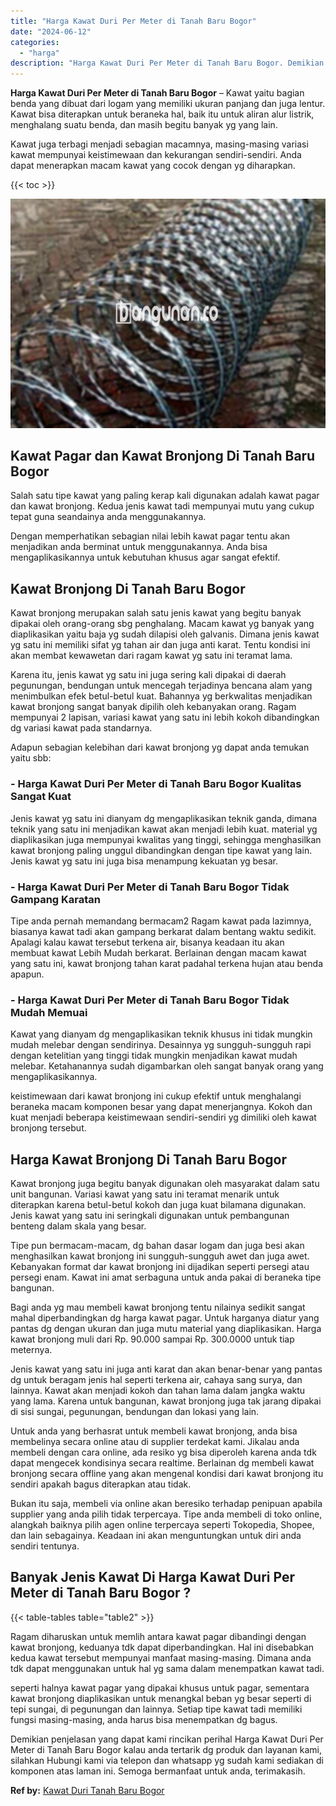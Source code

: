 ```yaml
---
title: "Harga Kawat Duri Per Meter di Tanah Baru Bogor"
date: "2024-06-12"
categories: 
  - "harga"
description: "Harga Kawat Duri Per Meter di Tanah Baru Bogor. Demikian penjelasan yang dapat kami rincikan perihal Harga Kawat Duri Per Meter di Tanah Baru Bogor kalau and..."
---
```


**Harga Kawat Duri Per Meter di Tanah Baru Bogor** – Kawat yaitu bagian benda yang dibuat dari logam yang memiliki ukuran panjang dan juga lentur. Kawat bisa diterapkan untuk beraneka hal, baik itu untuk aliran alur listrik, menghalang suatu benda, dan masih begitu banyak yg yang lain.

Kawat juga terbagi menjadi sebagian macamnya, masing-masing variasi kawat mempunyai keistimewaan dan kekurangan sendiri-sendiri. Anda dapat menerapkan macam kawat yang cocok dengan yg diharapkan.

{{< toc >}}

![Harga Kawat Duri Per Meter di Tanah Baru Bogor](/images/jual-kawat-murah42.png)

## Kawat Pagar dan Kawat Bronjong Di Tanah Baru Bogor

Salah satu tipe kawat yang paling kerap kali digunakan adalah kawat pagar dan kawat bronjong. Kedua jenis kawat tadi mempunyai mutu yang cukup tepat guna seandainya anda menggunakannya.

Dengan memperhatikan sebagian nilai lebih kawat pagar tentu akan menjadikan anda berminat untuk menggunakannya. Anda bisa mengaplikasikannya untuk kebutuhan khusus agar sangat efektif.

## Kawat Bronjong Di Tanah Baru Bogor

Kawat bronjong merupakan salah satu jenis kawat yang begitu banyak dipakai oleh orang-orang sbg penghalang. Macam kawat yg banyak yang diaplikasikan yaitu baja yg sudah dilapisi oleh galvanis. Dimana jenis kawat yg satu ini memiliki sifat yg tahan air dan juga anti karat. Tentu kondisi ini akan membat kewawetan dari ragam kawat yg satu ini teramat lama.

Karena itu, jenis kawat yg satu ini juga sering kali dipakai di daerah pegunungan, bendungan untuk mencegah terjadinya bencana alam yang menimbulkan efek betul-betul kuat. Bahannya yg berkwalitas menjadikan kawat bronjong sangat banyak dipilih oleh kebanyakan orang. Ragam mempunyai 2 lapisan, variasi kawat yang satu ini lebih kokoh dibandingkan dg variasi kawat pada standarnya.

Adapun sebagian kelebihan dari kawat bronjong yg dapat anda temukan yaitu sbb:

### \- Harga Kawat Duri Per Meter di Tanah Baru Bogor Kualitas Sangat Kuat

Jenis kawat yg satu ini dianyam dg mengaplikasikan teknik ganda, dimana teknik yang satu ini menjadikan kawat akan menjadi lebih kuat. material yg diaplikasikan juga mempunyai kwalitas yang tinggi, sehingga menghasilkan kawat bronjong paling unggul dibandingkan dengan tipe kawat yang lain. Jenis kawat yg satu ini juga bisa menampung kekuatan yg besar.

### \- Harga Kawat Duri Per Meter di Tanah Baru Bogor Tidak Gampang Karatan

Tipe anda pernah memandang bermacam2 Ragam kawat pada lazimnya, biasanya kawat tadi akan gampang berkarat dalam bentang waktu sedikit. Apalagi kalau kawat tersebut terkena air, bisanya keadaan itu akan membuat kawat Lebih Mudah berkarat. Berlainan dengan macam kawat yang satu ini, kawat bronjong tahan karat padahal terkena hujan atau benda apapun.

### \- Harga Kawat Duri Per Meter di Tanah Baru Bogor Tidak Mudah Memuai

Kawat yang dianyam dg mengaplikasikan teknik khusus ini tidak mungkin mudah melebar dengan sendirinya. Desainnya yg sungguh-sungguh rapi dengan ketelitian yang tinggi tidak mungkin menjadikan kawat mudah melebar. Ketahanannya sudah digambarkan oleh sangat banyak orang yang mengaplikasikannya.

keistimewaan dari kawat bronjong ini cukup efektif untuk menghalangi beraneka macam komponen besar yang dapat menerjangnya. Kokoh dan kuat menjadi beberapa keistimewaan sendiri-sendiri yg dimiliki oleh kawat bronjong tersebut.

## Harga Kawat Bronjong Di Tanah Baru Bogor

Kawat bronjong juga begitu banyak digunakan oleh masyarakat dalam satu unit bangunan. Variasi kawat yang satu ini teramat menarik untuk diterapkan karena betul-betul kokoh dan juga kuat bilamana digunakan. Jenis kawat yang satu ini seringkali digunakan untuk pembangunan benteng dalam skala yang besar.

Tipe pun bermacam-macam, dg bahan dasar logam dan juga besi akan menghasilkan kawat bronjong ini sungguh-sungguh awet dan juga awet. Kebanyakan format dar kawat bronjong ini dijadikan seperti persegi atau persegi enam. Kawat ini amat serbaguna untuk anda pakai di beraneka tipe bangunan.

Bagi anda yg mau membeli kawat bronjong tentu nilainya sedikit sangat mahal diperbandingkan dg harga kawat pagar. Untuk harganya diatur yang pantas dg dengan ukuran dan juga mutu material yang diaplikasikan. Harga kawat bronjong muli dari Rp. 90.000 sampai Rp. 300.0000 untuk tiap meternya.

Jenis kawat yang satu ini juga anti karat dan akan benar-benar yang pantas dg untuk beragam jenis hal seperti terkena air, cahaya sang surya, dan lainnya. Kawat akan menjadi kokoh dan tahan lama dalam jangka waktu yang lama. Karena untuk bangunan, kawat bronjong juga tak jarang dipakai di sisi sungai, pegunungan, bendungan dan lokasi yang lain.

Untuk anda yang berhasrat untuk membeli kawat bronjong, anda bisa membelinya secara online atau di supplier terdekat kami. Jikalau anda membeli dengan cara online, ada resiko yg bisa diperoleh karena anda tdk dapat mengecek kondisinya secara realtime. Berlainan dg membeli kawat bronjong secara offline yang akan mengenal kondisi dari kawat bronjong itu sendiri apakah bagus diterapkan atau tidak.

Bukan itu saja, membeli via online akan beresiko terhadap penipuan apabila supplier yang anda pilih tidak terpercaya. Tipe anda membeli di toko online, alangkah baiknya pilih agen online terpercaya seperti Tokopedia, Shopee, dan lain sebagainya. Keadaan ini akan menguntungkan untuk diri anda sendiri tentunya.

## Banyak Jenis Kawat Di Harga Kawat Duri Per Meter di Tanah Baru Bogor ?

{{< table-tables table="table2" >}}

Ragam diharuskan untuk memlih antara kawat pagar dibandingi dengan kawat bronjong, keduanya tdk dapat diperbandingkan. Hal ini disebabkan kedua kawat tersebut mempunyai manfaat masing-masing. Dimana anda tdk dapat menggunakan untuk hal yg sama dalam menempatkan kawat tadi.

seperti halnya kawat pagar yang dipakai khusus untuk pagar, sementara kawat bronjong diaplikasikan untuk menangkal beban yg besar seperti di tepi sungai, di pegunungan dan lainnya. Setiap tipe kawat tadi memiliki fungsi masing-masing, anda harus bisa menempatkan dg bagus.

Demikian penjelasan yang dapat kami rincikan perihal Harga Kawat Duri Per Meter di Tanah Baru Bogor kalau anda tertarik dg produk dan layanan kami, silahkan Hubungi kami via telepon dan whatsapp yg sudah kami sediakan di komponen atas laman ini. Semoga bermanfaat untuk anda, terimakasih.

**Ref by:** [Kawat Duri Tanah Baru Bogor](https://id.wikipedia.org/wiki/Kawat)

